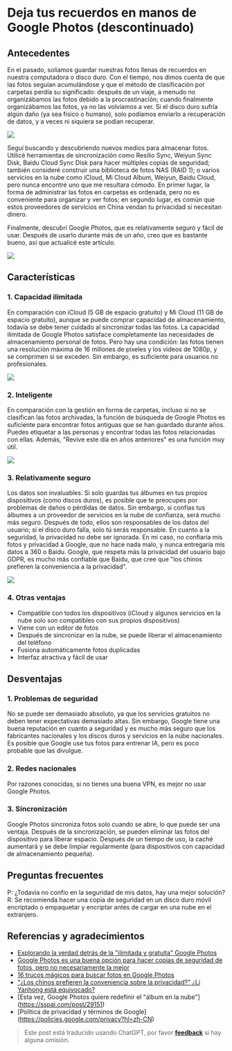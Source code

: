 # Deja tus recuerdos en manos de Google Photos (descontinuado)

## Antecedentes

En el pasado, solíamos guardar nuestras fotos llenas de recuerdos en nuestra computadora o disco duro. Con el tiempo, nos dimos cuenta de que las fotos seguían acumulándose y que el método de clasificación por carpetas perdía su significado: después de un viaje, a menudo no organizábamos las fotos debido a la procrastinación; cuando finalmente organizábamos las fotos, ya no las volvíamos a ver. Si el disco duro sufría algún daño (ya sea físico o humano), solo podíamos enviarlo a recuperación de datos, y a veces ni siquiera se podían recuperar.

![](https://img.wiki-power.com/d/wiki-media/img/2af4c42e6f7a9f4ed45b6f150b164184.jpg)

Seguí buscando y descubriendo nuevos medios para almacenar fotos. Utilicé herramientas de sincronización como Resilio Sync, Weiyun Sync Disk, Baidu Cloud Sync Disk para hacer múltiples copias de seguridad; también consideré construir una biblioteca de fotos NAS (RAID 1); o varios servicios en la nube como iCloud, Mi Cloud Album, Weiyun, Baidu Cloud, pero nunca encontré uno que me resultara cómodo. En primer lugar, la forma de administrar las fotos en carpetas es ordenada, pero no es conveniente para organizar y ver fotos; en segundo lugar, es común que estos proveedores de servicios en China vendan tu privacidad si necesitan dinero.

Finalmente, descubrí Google Photos, que es relativamente seguro y fácil de usar. Después de usarlo durante más de un año, creo que es bastante bueno, así que actualicé este artículo.

![](https://img.wiki-power.com/d/wiki-media/img/0f0ab1740e3206831f3e6ef19ef0c903.png)

## Características

### 1. Capacidad ilimitada

En comparación con iCloud (5 GB de espacio gratuito) y Mi Cloud (11 GB de espacio gratuito), aunque se puede comprar capacidad de almacenamiento, todavía se debe tener cuidado al sincronizar todas las fotos. La capacidad ilimitada de Google Photos satisface completamente las necesidades de almacenamiento personal de fotos. Pero hay una condición: las fotos tienen una resolución máxima de 16 millones de píxeles y los videos de 1080p, y se comprimen si se exceden. Sin embargo, es suficiente para usuarios no profesionales.

![](https://img.wiki-power.com/d/wiki-media/img/cea385ad94811257f4b7c084d41c5d30.jpg)

### 2. Inteligente

En comparación con la gestión en forma de carpetas, incluso si no se clasifican las fotos archivadas, la función de búsqueda de Google Photos es suficiente para encontrar fotos antiguas que se han guardado durante años. Puedes etiquetar a las personas y encontrar todas las fotos relacionadas con ellas. Además, "Revive este día en años anteriores" es una función muy útil.

![](https://img.wiki-power.com/d/wiki-media/img/f1ccf68a3eeae7b4a69f58122838666d.png)

### 3. Relativamente seguro

Los datos son invaluables. Si solo guardas tus álbumes en tus propios dispositivos (como discos duros), es posible que te preocupes por problemas de daños o pérdidas de datos. Sin embargo, si confías tus álbumes a un proveedor de servicios en la nube de confianza, será mucho más seguro. Después de todo, ellos son responsables de los datos del usuario; si el disco duro falla, solo tú serás responsable. En cuanto a la seguridad, la privacidad no debe ser ignorada. En mi caso, no confiaría mis fotos y privacidad a Google, que no hace nada malo, y nunca entregaría mis datos a 360 o Baidu. Google, que respeta más la privacidad del usuario bajo GDPR, es mucho más confiable que Baidu, que cree que "los chinos prefieren la conveniencia a la privacidad".

![](https://img.wiki-power.com/d/wiki-media/img/59bd6366d7c370b480def6fec44802a6.png)

### 4. Otras ventajas

- Compatible con todos los dispositivos (iCloud y algunos servicios en la nube solo son compatibles con sus propios dispositivos)
- Viene con un editor de fotos
- Después de sincronizar en la nube, se puede liberar el almacenamiento del teléfono
- Fusiona automáticamente fotos duplicadas
- Interfaz atractiva y fácil de usar

## Desventajas

### 1. Problemas de seguridad

No se puede ser demasiado absoluto, ya que los servicios gratuitos no deben tener expectativas demasiado altas. Sin embargo, Google tiene una buena reputación en cuanto a seguridad y es mucho más seguro que los fabricantes nacionales y los discos duros y servicios en la nube nacionales. Es posible que Google use tus fotos para entrenar IA, pero es poco probable que las divulgue.

### 2. Redes nacionales

Por razones conocidas, si no tienes una buena VPN, es mejor no usar Google Photos.

### 3. Sincronización

Google Photos sincroniza fotos solo cuando se abre, lo que puede ser una ventaja. Después de la sincronización, se pueden eliminar las fotos del dispositivo para liberar espacio. Después de un tiempo de uso, la caché aumentará y se debe limpiar regularmente (para dispositivos con capacidad de almacenamiento pequeña).

## Preguntas frecuentes

P: ¿Todavía no confío en la seguridad de mis datos, hay una mejor solución?
R: Se recomienda hacer una copia de seguridad en un disco duro móvil encriptado o empaquetar y encriptar antes de cargar en una nube en el extranjero.

## Referencias y agradecimientos

- [Explorando la verdad detrás de la "ilimitada y gratuita" Google Photos](http://www.ifanr.com/527180)
- [Google Photos es una buena opción para hacer copias de seguridad de fotos, pero no necesariamente la mejor](http://www.sohu.com/a/190124959_742974)
- [16 trucos mágicos para buscar fotos en Google Photos](https://www.playpcesor.com/2015/06/google-photos-search-tips-16.html)
- ["¿Los chinos prefieren la conveniencia sobre la privacidad?" ¿Li Yanhong está equivocado?](https://news.newseed.cn/p/1345029)
- [Esta vez, Google Photos quiere redefinir el "álbum en la nube"] (https://sspai.com/post/29151)
- [Política de privacidad y términos de Google] (https://policies.google.com/privacy?hl=zh-CN)

> Este post está traducido usando ChatGPT, por favor [**feedback**](https://github.com/linyuxuanlin/Wiki_MkDocs/issues/new) si hay alguna omisión.
